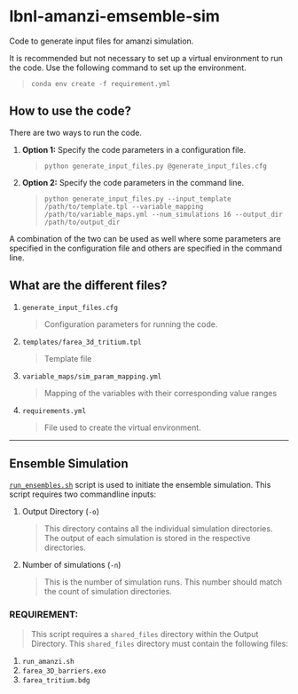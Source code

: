 # lbnl-amanzi-emsemble-sim

Code to generate input files for amanzi simulation.

It is recommended but not necessary to set up a virtual environment to run the code.
Use the following command to set up the environment.
> `conda env create -f requirement.yml`

## How to use the code?
There are two ways to run the code.
1. **Option 1:** Specify the code parameters in a configuration file.
   > `python generate_input_files.py @generate_input_files.cfg`
2. **Option 2:** Specify the code parameters in the command line.
   > `python generate_input_files.py --input_template /path/to/template.tpl --variable_mapping /path/to/variable_maps.yml --num_simulations 16 --output_dir /path/to/output_dir`

A combination of the two can be used as well where some parameters are specified in the configuration file and others are specified in the command line.

## What are the different files?
1. `generate_input_files.cfg`
   > Configuration parameters for running the code.
2. `templates/farea_3d_tritium.tpl`
   > Template file
3. `variable_maps/sim_param_mapping.yml`
   > Mapping of the variables with their corresponding value ranges
4. `requirements.yml`
   > File used to create the virtual environment.

---
## Ensemble Simulation
[`run_ensembles.sh`](run_ensembles.sh) script is used to initiate the ensemble simulation.
This script requires two commandline inputs:
1. Output Directory (`-o`)
   > This directory contains all the individual simulation directories. The output of each simulation is stored in the respective directories.
3. Number of simulations (`-n`)
   > This is the number of simulation runs. This number should match the count of simulation directories.

### REQUIREMENT:
> This script requires a `shared_files` directory within the Output Directory.
This `shared_files` directory must contain the following files:
1. `run_amanzi.sh`
2. `farea_3D_barriers.exo`
3. `farea_tritium.bdg`
